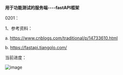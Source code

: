 **用于功能测试的服务端----fastAPI框架**

0201：

1、参考资料：

a. https://www.cnblogs.com/traditional/p/14733610.html

b. https://fastapi.tiangolo.com/

当前进度：

![image](https://user-images.githubusercontent.com/81294772/151953177-4e32f24e-b26e-4c5e-acb9-830a54e504ec.png)
